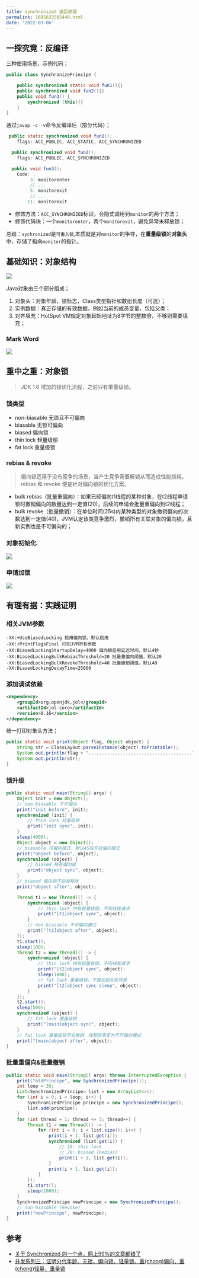 ```yaml
---
title: synchronized 底层原理
permalink: 1695633585440.html
date: '2022-03-06'
---
```


## 一探究竟：反编译

三种使用场景，示例代码；

```java
public class SynchronizePrincipe {

    public synchronized static void fun1(){}
    public synchronized void fun2(){}
    public void fun3() {
        synchronized (this){}
    }
}
```

通过`javap -c -v`命令反编译后（部分代码）；

```java
 public static synchronized void fun1();
    flags: ACC_PUBLIC, ACC_STATIC, ACC_SYNCHRONIZED

  public synchronized void fun2();
    flags: ACC_PUBLIC, ACC_SYNCHRONIZED

  public void fun3();
    Code:
         3: monitorenter
         // ...
         5: monitorexit
         // ...
        11: monitorexit
```
- 修饰方法：`ACC_SYNCHRONIZED`标识，会隐式调用到`monitor`的两个方法；
- 修饰代码块：一个`monitorenter`，两个`monitorexit`，避免异常未释放锁；

总结：`sychronized`是`可重入锁`,本质就是对`monitor`的争夺，在**重量级锁**的**对象头**中，存储了指向`monitor`的指针。

## 基础知识：对象结构

![](https://image.caojiantao.site:1024/37d10ede3ef03cc9a3384a744ce6a0ff.png)

Java对象由三个部分组成；

1. 对象头：对象年龄，锁标志，Class类型指针和数组长度（可选）；
2. 实例数据：真正存储的有效数据，例如当前的成员变量，包括父类；
3. 对齐填充：HotSpot VM规定对象起始地址为8字节的整数倍，不够则需要填充；

### Mark Word

![](https://p6-juejin.byteimg.com/tos-cn-i-k3u1fbpfcp/57e6e147dbe447d0b96b4d310f01846a~tplv-k3u1fbpfcp-watermark.awebp)

## 重中之重：对象锁

> JDK 1.6 增加的锁优化流程，之前只有重量级锁。

### 锁类型

- non-biasable 无锁且不可偏向
- biasable 无锁可偏向
- biased 偏向锁
- thin lock 轻量级锁
- fat lock 重量级锁

### rebias & revoke

> 偏向锁适用于没有竞争的场景，当产生竞争需要解锁从而造成性能损耗，rebias 和 revoke 便是针对偏向锁的优化方案。

- bulk rebias（批量重偏向）：如果已经偏向t1线程的某种对象，在t2线程申请锁时撤销偏向的数量达到一定值(20)，后续的申请会批量重偏向到t2线程；
- bulk revoke（批量撤销）：在单位时间(25s)内某种类型的对象撤销偏向的次数达到一定值(40)，JVM认定该类竞争激烈，撤销所有关联对象的偏向锁，且新实例也是不可偏向的；


### 对象初始化

![](https://image.caojiantao.site:1024/1de7c96cf2e4f9724e6c4cd2250e7cd9.png)

### 申请加锁

![](https://image.caojiantao.site:1024/bb819f257b4d1246941fa06eabd942ed.png)

## 有理有据：实践证明

### 相关JVM参数

```
-XX:+UseBiasedLocking 启用偏向锁，默认启用
-XX:+PrintFlagsFinal 打印JVM所有参数
-XX:BiasedLockingStartupDelay=4000 偏向锁启用延迟时间，默认4秒
-XX:BiasedLockingBulkRebiasThreshold=20 批量重偏向阈值，默认20
-XX:BiasedLockingBulkRevokeThreshold=40 批量撤销阈值，默认40
-XX:BiasedLockingDecayTime=25000
```

### 添加调试依赖

```xml
<dependency>
    <groupId>org.openjdk.jol</groupId>
    <artifactId>jol-core</artifactId>
    <version>0.16</version>
</dependency>
```

统一打印对象头方法；

```java
public static void print(Object flag, Object object) {
    String str = ClassLayout.parseInstance(object).toPrintable();
    System.out.println(flag + ".......................................");
    System.out.println(str);
}
```

### 锁升级

```java
public static void main(String[] args) {
    Object init = new Object();
    // non-biasable 不可偏向
    print("init before", init);
    synchronized (init) {
        // thin lock 轻量级锁
        print("init sync", init);
    }
    sleep(4000);
    Object object = new Object();
    // biasable 可偏向模式，默认4S后开启偏向模式
    print("object before", object);
    synchronized (object) {
        // biased 持有偏向锁
        print("object sync", object);
    }
    // biased 偏向锁不会被释放
    print("object after", object);

    Thread t1 = new Thread(() -> {
        synchronized (object) {
            // thin lock 持有轻量级锁，不同线程请求
            print("[t1]object sync", object);
        }
        // non-biasable 不可偏向模式
        print("[t1]object after", object);
    });
    t1.start();
    sleep(100);
    Thread t2 = new Thread(() -> {
        synchronized (object) {
            // thin lock 持有轻量级锁，不同线程请求
            print("[t2]object sync", object);
            sleep(1000);
            // fat lock 重量级锁，下面加锁失败导致
            print("[t2]object sync sleep", object);
        }
    });
    t2.start();
    sleep(500);
    synchronized (object) {
        // fat lock 重量级锁
        print("[main]object sync", object);
    }
    // fat lock 重量级锁不会撤销，线程结束变为不可偏向模式
    print("[main]object after", object);
}
```

### 批量重偏向&批量撤销

```java
public static void main(String[] args) throws InterruptedException {
    print("oldPrincipe", new SynchronizedPrincipe());
    int loop = 39;
    List<SynchronizedPrincipe> list = new ArrayList<>();
    for (int i = 0; i < loop; i++) {
        SynchronizedPrincipe principe = new SynchronizedPrincipe();
        list.add(principe);
    }
    for (int thread = 1; thread <= 3; thread++) {
        Thread t1 = new Thread(() -> {
            for (int i = 0; i < list.size(); i++) {
                print(i + 1, list.get(i));
                synchronized (list.get(i)) {
                    // 19: thin lock
                    // 20: biased (Rebias)
                    print(i + 1, list.get(i));
                }
                print(i + 1, list.get(i));
            }
        });
        t1.start();
        sleep(1000);
    }
    SynchronizedPrincipe newPrincipe = new SynchronizedPrincipe();
    // non-biasable (Revoke)
    print("newPrincipe", newPrincipe);
}
```

## 参考

- [关于 Synchronized 的一个点，网上99%的文章都错了](https://juejin.cn/post/6934866839247781919)
- [并发系列三：证明分代年龄、无锁、偏向锁、轻量锁、重(chong)偏向、重(chong)轻量、重量锁](https://juejin.cn/post/6949091844340842509)